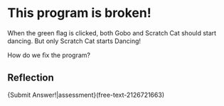 # This program is broken!
When the green ﬂag is clicked, both Gobo and Scratch Cat should start dancing. But only Scratch Cat starts Dancing!

How do we ﬁx the program?

## Reflection
{Submit Answer!|assessment}(free-text-2126721663)
